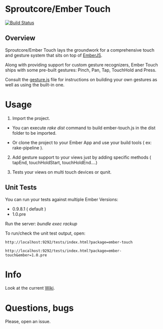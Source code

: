 # Sproutcore/Ember Touch

[![Build Status](https://secure.travis-ci.org/emberjs-addons/sproutcore-touch.png)](http://travis-ci.org/emberjs-addons/sproutcore-touch)

## Overview
Sproutcore/Ember Touch lays the groundwork for a comprehensive touch and
gesture system that sits on top of [EmberJS](https://github.com/emberjs/ember.js).

Along with providing support for custom gesture recognizers, Ember
Touch ships with some pre-built gestures: Pinch, Pan, Tap, TouchHold and
Press.

Consult the [gesture.js](https://github.com/emberjs-addons/sproutcore-touch/blob/master/packages/ember-touch/lib/system/gesture.js) file for instructions on building your own gestures as well as using the built-in one.

# Usage

1. Import the project.

  - You can execute _rake dist_ command to build ember-touch.js in the dist folder to be imported.

  - Or clone the project to your Ember App and use your build tools ( ex: rake-pipeline ).

2. Add gesture support to your views just by adding specific methods (
   tapEnd, touchHoldStart, touchHoldEnd....)

3. Tests your views on multi touch devices or qunit.
   
## Unit Tests

You can run your tests against multiple Ember Versions:

  - 0.9.8.1 ( default )
  - 1.0.pre


Run the server: _bundle exec rackup_

To run/check the unit test output, open: 

  `http://localhost:9292/tests/index.html?package=ember-touch`

  `http://localhost:9292/tests/index.html?package=ember-touch&ember=1.0.pre`

# Info

Look at the current [Wiki](https://github.com/emberjs-addons/sproutcore-touch).

# Questions, bugs

Please, open an issue.
